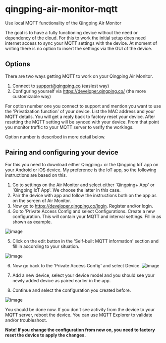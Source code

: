 # qingping-air-monitor-mqtt
Use local MQTT functionality of the Qingping Air Monitor

The goal is to have a fully functioning device without the need or dependency of the cloud. For this to work the initial setup does need internet access to sync your MQTT settings with the device. At moment of writing there is no option to insert the settings via the GUI of the device.

## Options
There are two ways getting MQTT to work on your Qingping Air Monitor.

1. Connect to support@qingping.co (easiest way)
2. Configuring yourself via https://developer.qingping.co/ (the more customizable way)

For option number one you connect to support and mention you want to use the 'Privatization function' of your device. List the MAC address and your MQTT details. You will get a reply back to factory reset your device.
After resetting the MQTT setting will be synced with your device. From that point you monitor traffic to your MQTT server to verify the workings.

Option number is described in more detail below.

## Pairing and configuring your device

For this you need to download either Qingping+ or the Qingping IoT app on your Android or iOS device. My preference is the IoT app, so the following instructions are based on this.

1. Go to settings on the Air Monitor and select either 'Qingping+ App' or 'Qingping IoT App'. We choose the latter in this case.
2. Pair the device with app and follow the instructions both on the app as on the screen of Air Monitor.
3. Now go to https://developer.qingping.co/login. Register and/or login.
4. Go to 'Private Access Config and select Configurations. Create a new configuration. This will contain your MQTT and interval settings. Fill in as shown as example.
   
![image](https://github.com/GreyEarl/qingping-air-monitor-mqtt/assets/33351068/3dc2df5d-ecba-42a4-9164-897d9b88d98e)

5. Click on the edit button in the 'Self-built MQTT information' section and fill in according to your situation.

![image](https://github.com/GreyEarl/qingping-air-monitor-mqtt/assets/33351068/ee11872a-9cc5-4d79-9951-9948facb8a59)

6. Now go back to the 'Private Access Config' and select Device.
![image](https://github.com/GreyEarl/qingping-air-monitor-mqtt/assets/33351068/ed3084d2-536a-4985-9e2d-c2f8f44005a8)

7. Add a new device, select your device model and you should see your newly added device as paired earlier in the app.
8. Continue and select the configuration you created before.

![image](https://github.com/GreyEarl/qingping-air-monitor-mqtt/assets/33351068/9e7a60d1-ee03-4491-9907-66816fd28dce)

You should be done now. If you don't see activity from the device to your MQTT server, reboot the device. You can use MQTT Explorer to validate and/or troubleshoot.

**Note! If you change the configuration from now on, you need to factory reset the device to apply the changes.**

